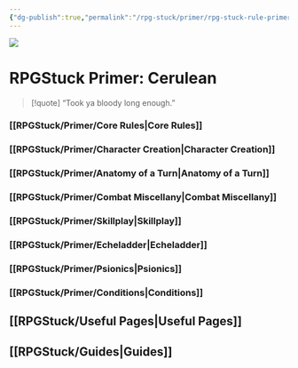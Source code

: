 ```yaml
---
{"dg-publish":true,"permalink":"/rpg-stuck/primer/rpg-stuck-rule-primer/","tags":["gardenEntry"]}
---
```


![](/img/user/Attachments/image8.jpg)

# RPGStuck Primer: Cerulean

>[!quote] “Took ya bloody long enough.”
### [[RPGStuck/Primer/Core Rules\|Core Rules]]
### [[RPGStuck/Primer/Character Creation\|Character Creation]]
### [[RPGStuck/Primer/Anatomy of a Turn\|Anatomy of a Turn]]
### [[RPGStuck/Primer/Combat Miscellany\|Combat Miscellany]]
### [[RPGStuck/Primer/Skillplay\|Skillplay]]
### [[RPGStuck/Primer/Echeladder\|Echeladder]]
### [[RPGStuck/Primer/Psionics\|Psionics]]
### [[RPGStuck/Primer/Conditions\|Conditions]]
## [[RPGStuck/Useful Pages\|Useful Pages]]
## [[RPGStuck/Guides\|Guides]]